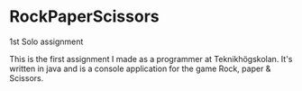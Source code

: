 # RockPaperScissors
1st Solo assignment


This is the first assignment I made as a programmer at Teknikhögskolan. It's written in java and is a console application for the game Rock, paper & Scissors.
